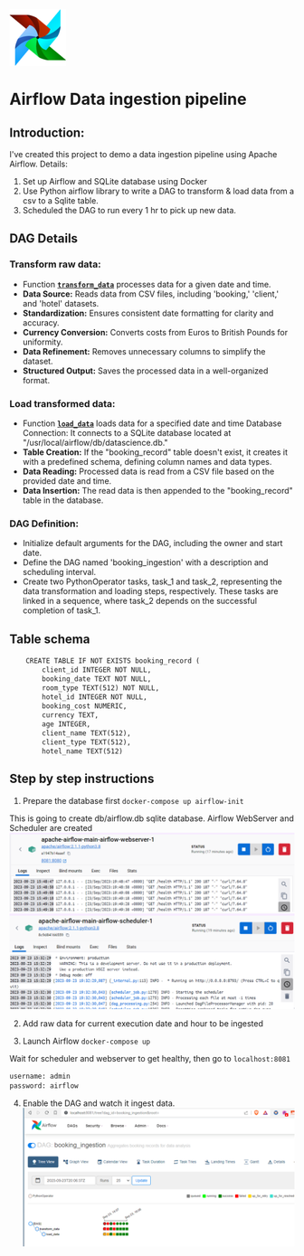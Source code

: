 <img src="https://github.com/MansiGit/Apache-Airflow-data-ingestion/raw/main/airflow.svg" width="100" height="100" alt="Apache Airflow">


# Airflow Data ingestion pipeline

## Introduction:
I've created this project to demo a data ingestion pipeline using Apache Airflow. Details:
1. Set up Airflow and SQLite database using Docker
2. Use Python airflow library to write a DAG to transform & load data from a csv to a Sqlite table.
3. Scheduled the DAG to run every 1 hr to pick up new data.

## DAG Details
### Transform raw data:
* Function [**`transform_data`**](https://github.com/MansiGit/Apache-Airflow-data-ingestion/blob/5b74d8ed201f778e564ab0399d377023642941c4/dags/data_ingestion_dag/main.py#L33) processes data for a given date and time. 
* **Data Source:** Reads data from CSV files, including 'booking,' 'client,' and 'hotel' datasets.
* **Standardization:** Ensures consistent date formatting for clarity and accuracy.
* **Currency Conversion:** Converts costs from Euros to British Pounds for uniformity.
* **Data Refinement:** Removes unnecessary columns to simplify the dataset.
* **Structured Output:** Saves the processed data in a well-organized format.

### Load transformed data:
* Function [**`load_data`**](https://github.com/MansiGit/Apache-Airflow-data-ingestion/blob/5b74d8ed201f778e564ab0399d377023642941c4/dags/data_ingestion_dag/main.py#L72) loads data for a specified date and time
Database Connection: It connects to a SQLite database located at "/usr/local/airflow/db/datascience.db."
* **Table Creation:** If the "booking_record" table doesn't exist, it creates it with a predefined schema, defining column names and data types.
* **Data Reading:** Processed data is read from a CSV file based on the provided date and time.
* **Data Insertion:** The read data is then appended to the "booking_record" table in the database.

### DAG Definition:
* Initialize default arguments for the DAG, including the owner and start date.
* Define the DAG named 'booking_ingestion' with a description and scheduling interval.
* Create two PythonOperator tasks, task_1 and task_2, representing the data transformation and loading steps, respectively. These tasks are linked in a sequence, where task_2 depends on the successful completion of task_1.

## Table schema
```
    CREATE TABLE IF NOT EXISTS booking_record (
        client_id INTEGER NOT NULL,
        booking_date TEXT NOT NULL,
        room_type TEXT(512) NOT NULL,
        hotel_id INTEGER NOT NULL,
        booking_cost NUMERIC,
        currency TEXT,
        age INTEGER,
        client_name TEXT(512),
        client_type TEXT(512),
        hotel_name TEXT(512)
```


## Step by step instructions

1. Prepare the database first `docker-compose up airflow-init`

This is going to create db/airflow.db sqlite database. 
Airflow WebServer and Scheduler are created
    ![Apache Webserver](image.png)
    ![Apache Scheduler](image-1.png)

2. Add raw data for current execution date and hour to be ingested

3. Launch Airflow `docker-compose up`

Wait for scheduler and webserver to get healthy, then go to `localhost:8081` 

```python
username: admin
password: airflow
```

4. Enable the DAG and watch it ingest data.
![Data Ingestion](image-2.png)

